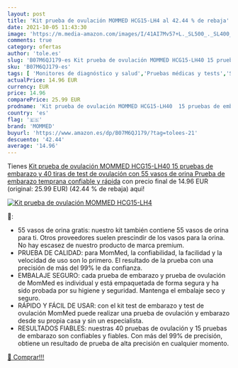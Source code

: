 ```yaml
---
layout: post
title: 'Kit prueba de ovulación MOMMED HCG15-LH4 al 42.44 % de rebaja'
date: 2021-10-05 11:43:30
image: 'https://m.media-amazon.com/images/I/41AI7Mv57+L._SL500_._SL400_.jpg'
comments: true
category: ofertas
author: 'tole.es'
slug: 'B07M6QJ179-es Kit prueba de ovulación MOMMED HCG15-LH40 15 pruebas de...'
sku: 'B07M6QJ179-es'
tags: [ 'Monitores de diagnóstico y salud','Pruebas médicas y tests','Salud y cuidado personal','Suministros y equipamiento médico','Tests de embarazo','embarazo','mommed', ]
actualPrice: 14.96 EUR
currency: EUR
price: 14.96
comparePrice: 25.99 EUR
prodname: 'Kit prueba de ovulación MOMMED HCG15-LH40  15 pruebas de embarazo y 40 tiras de test de ovulación con 55 vasos de orina Prueba de embarazo temprana confiable y rápida'
country: 'es'
flag: '🇪🇸'
brand: 'MOMMED'
buyurl: 'https://www.amazon.es/dp/B07M6QJ179/?tag=tolees-21'
descuento: '42.44'
average: '14.96'
---
```


Tienes [Kit prueba de ovulación MOMMED HCG15-LH40  15 pruebas de embarazo y 40 tiras de test de ovulación con 55 vasos de orina Prueba de embarazo temprana confiable y rápida](https://www.amazon.es/dp/B07M6QJ179/?tag=tolees-21) con precio final de  14.96 EUR (original: 25.99 EUR) (42.44 %  de rebaja) aqui!

[![Kit prueba de ovulación MOMMED HCG15-LH4](https://m.media-amazon.com/images/I/41AI7Mv57+L._SL500_._SL400_.jpg)](https://www.amazon.es/dp/B07M6QJ179/?tag=tolees-21)

🔎:

- 55 vasos de orina gratis: nuestro kit también contiene 55 vasos de orina para ti. Otros proveedores suelen prescindir de los vasos para la orina. No hay escasez de nuestro producto de marca premium.
- PRUEBA DE CALIDAD: para MomMed, la confiabilidad, la facilidad y la velocidad de uso son lo primero. El resultado de la prueba con una precisión de más del 99% le da confianza.
- EMBALAJE SEGURO: cada prueba de embarazo y prueba de ovulación de MomMed es individual y está empaquetada de forma segura y ha sido probada por su higiene y seguridad. Mantenga el embalaje seco y seguro.
- RÁPIDO Y FÁCIL DE USAR: con el kit test de embarazo y test de ovulación MomMed puede realizar una prueba de ovulación y embarazo desde su propia casa y sin un especialista.
- RESULTADOS FIABLES: nuestras 40 pruebas de ovulación y 15 pruebas de embarazo son confiables y fiables. Con más del 99% de precisión, obtiene un resultado de prueba de alta precisión en cualquier momento.

[🛒 Comprar!!!](https://www.amazon.es/dp/B07M6QJ179/?tag=tolees-21)
